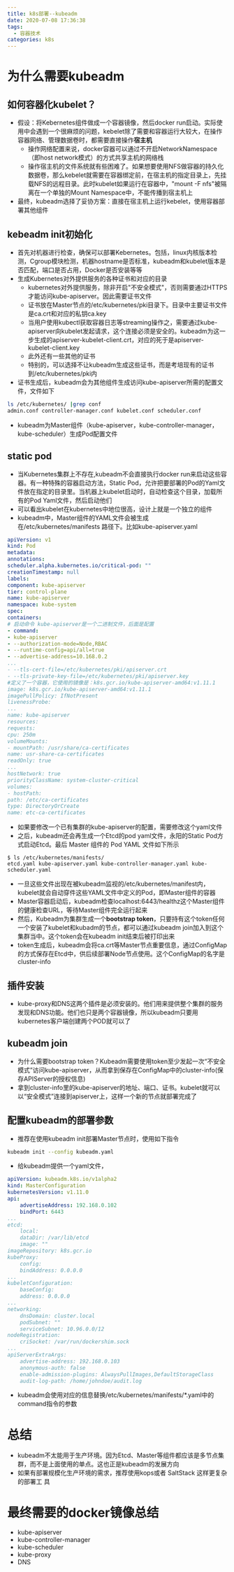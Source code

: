 ```yaml
---
title: k8s部署--kubeadm
date: 2020-07-08 17:36:38
tags: 
  - 容器技术
categories: k8s
---
```


# 为什么需要kubeadm

## 如何容器化kubelet？
* 假设：将Kebernetes组件做成一个容器镜像，然后docker run启动。实际使用中会遇到一个很麻烦的问题，kebelet除了需要和容器运行大较大，在操作容器网络、管理数据卷时，都需要直接操作**宿主机**
  * 操作网络配置来说，docker容器可以通过不开启NetworkNamespace（即host network模式）的方式共享主机的网络栈
  * 操作宿主机的文件系统就有些困难了。如果想要使用NFS做容器的持久化数据卷，那么kebelet就需要在容器绑定前，在宿主机的指定目录上，先挂载NFS的远程目录。此时kubelet如果运行在容器中，"mount -F nfs"被隔离在一个单独的Mount Namespace中，不能传播到宿主机上
* 最终，kubeadm选择了妥协方案：直接在宿主机上运行kebelet，使用容器部署其他组件

## kebeadm init初始化
* 首先对机器进行检查，确保可以部署Kebernetes。包括，linux内核版本检测，Cgroup模块检测，机器hostname是否标准，kubeadm和kubelet版本是否匹配，端口是否占用，Docker是否安装等等
* 生成Kubernetes对外提供服务的各种证书和对应的目录
  * kubernetes对外提供服务，除非开启"不安全模式"，否则需要通过HTTPS才能访问kube-apiserver。因此需要证书文件
  * 证书放在Master节点的/etc/kubernetes/pki目录下。目录中主要证书文件是ca.crt和对应的私钥ca.key
  * 当用户使用kubectl获取容器日志等streaming操作之，需要通过kube-apiserver向kubelet发起请求，这个连接必须是安全的。kubeadm为这一步生成的apiserver-kubelet-client.crt，对应的死于是apiserver-kubelet-client.key
  * 此外还有一些其他的证书
  * 特别的，可以选择不让kubeadm生成这些证书，而是考培现有的证书到/etc/kubernetes/pki内
* 证书生成后，kubeadm会为其他组件生成访问kube-apiserver所需的配置文件，文件如下
```bash
ls /etc/kubernetes/ |grep conf
admin.conf controller-manager.conf kubelet.conf scheduler.conf
```
* kubeadm为Master组件（kube-apiserver，kube-controller-manager，kube-scheduler）生成Pod配置文件

## static pod
* 当Kubernetes集群上不存在,kubeadm不会直接执行docker run来启动这些容器。有一种特殊的容器启动方法，Static Pod，允许把要部署的Pod的Yaml文件放在指定的目录里。当机器上kubelet启动时，自动检查这个目录，加载所有的Pod Yaml文件，然后启动他们
* 可以看出kubelet在kubernetes中地位很高，设计上就是一个独立的组件
* kubeadm中，Master组件的YAML文件会被生成在/etc/kubernetes/manifests 路径下。比如kube-apiserver.yaml
```yaml
apiVersion: v1
kind: Pod
metadata:
annotations:
scheduler.alpha.kubernetes.io/critical-pod: ""
creationTimestamp: null
labels:
component: kube-apiserver
tier: control-plane
name: kube-apiserver
namespace: kube-system
spec:
containers:
# 启动命令 kube-apiserver是一个二进制文件，后面是配置
- command:
- kube-apiserver
- --authorization-mode=Node,RBAC
- --runtime-config=api/all=true
- --advertise-address=10.168.0.2
...
- --tls-cert-file=/etc/kubernetes/pki/apiserver.crt
- --tls-private-key-file=/etc/kubernetes/pki/apiserver.key
#定义了一个容器，它使用的镜像是：k8s.gcr.io/kube-apiserver-amd64:v1.11.1
image: k8s.gcr.io/kube-apiserver-amd64:v1.11.1
imagePullPolicy: IfNotPresent
livenessProbe:
...
name: kube-apiserver
resources:
requests:
cpu: 250m
volumeMounts:
- mountPath: /usr/share/ca-certificates
name: usr-share-ca-certificates
readOnly: true
...
hostNetwork: true
priorityClassName: system-cluster-critical
volumes:
- hostPath:
path: /etc/ca-certificates
type: DirectoryOrCreate
name: etc-ca-certificates
```

* 如果要修改一个已有集群的kube-apiserver的配置，需要修改这个yaml文件
* 之后，kubeadm还会再生成一个Etcd的pod yaml文件，永阳的Static Pod方式启动Etcd。最后 Master 组件的 Pod YAML 文件如下所示
```
$ ls /etc/kubernetes/manifests/
etcd.yaml kube-apiserver.yaml kube-controller-manager.yaml kube-scheduler.yaml
```
* 一旦这些文件出现在被kubeadm监视的/etc/kubernetes/manifest内，kubelet就会自动穿件这些YAML文件中定义的Pod，即Master组件的容器
* Master容器启动后，kubeadm检查localhost:6443/healthz这个Master组件的健康检查URL，等待Master组件完全运行起来
* 然后，Kubeadm为集群生成一个**bootstrap token**，只要持有这个token任何一个安装了kubelet和kubadm的节点，都可以通过kubeadm join加入到这个集群当中。这个token会在kubeadm init结束后被打印出来
* token生成后，kubeadm会将ca.crt等Master节点重要信息，通过ConfigMap的方式保存在Etcd中，供后续部署Node节点使用。这个ConfigMap的名字是cluster-info

## 插件安装
* kube-proxy和DNS这两个插件是必须安装的。他们用来提供整个集群的服务发现和DNS功能。他们也只是两个容器镜像，所以kubeadm只要用kubernetes客户端创建两个POD就可以了


## kubeadm join
* 为什么需要bootstrap token？Kubeadm需要使用token至少发起一次“不安全模式”访问kube-apiserver，从而拿到保存在ConfigMap中的cluster-info(保存APIServer的授权信息)
* 拿到cluster-info里的kube-apiserver的地址、端口、证书。kubelet就可以以“安全模式”连接到apiserver上，这样一个新的节点就部署完成了


## 配置kubeadm的部署参数
* 推荐在使用kubeadm init部署Master节点时，使用如下指令
```bash
kubeadm init --config kubeadm.yaml
```
* 给kubeadm提供一个yaml文件，
```yaml
apiVersion: kubeadm.k8s.io/v1alpha2
kind: MasterConfiguration
kubernetesVersion: v1.11.0
api:
    advertiseAddress: 192.168.0.102
    bindPort: 6443
...
etcd:
    local:
    dataDir: /var/lib/etcd
    image: ""
imageRepository: k8s.gcr.io
kubeProxy:
    config:
    bindAddress: 0.0.0.0
...
kubeletConfiguration:
    baseConfig:
    address: 0.0.0.0
...
networking:
    dnsDomain: cluster.local
    podSubnet: ""
    serviceSubnet: 10.96.0.0/12
nodeRegistration:
    criSocket: /var/run/dockershim.sock
...
apiServerExtraArgs:
    advertise-address: 192.168.0.103
    anonymous-auth: false
    enable-admission-plugins: AlwaysPullImages,DefaultStorageClass
    audit-log-path: /home/johndoe/audit.log
```
* kubeadm会使用对应的信息替换/etc/kubernetes/manifests/*.yaml中的command指令的参数

# 总结
* kubeadm不太能用于生产环境。因为Etcd、Master等组件都应该是多节点集群，而不是上面使用的单点。这也正是kubeadm的发展方向
* 如果有部署规模化生产环境的需求，推荐使用kops或者 SaltStack 这样更复杂的部署工
具

# 最终需要的docker镜像总结
* kube-apiserver
* kube-controller-manager
* kube-scheduler
* kube-proxy
* DNS
